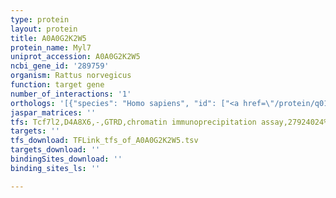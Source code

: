 ```yaml
---
type: protein
layout: protein
title: A0A0G2K2W5
protein_name: Myl7
uniprot_accession: A0A0G2K2W5
ncbi_gene_id: '289759'
organism: Rattus norvegicus
function: target gene
number_of_interactions: '1'
orthologs: '[{"species": "Homo sapiens", "id": ["<a href=\"/protein/q01449\">Q01449</a>"]}, {"species": "Danio rerio", "id": ["<a href=\"/protein/q801m3\">Q801M3</a>"]}, {"species": "Mus musculus", "id": ["<a href=\"/protein/q9qvp4\">Q9QVP4</a>"]}, {"species": "Drosophila melanogaster", "id": ["<a href=\"/protein/p18432\">P18432</a>"]}]'
jaspar_matrices: ''
tfs: Tcf7l2,D4A8X6,-,GTRD,chromatin immunoprecipitation assay,27924024%5Buid%5D,No
targets: ''
tfs_download: TFLink_tfs_of_A0A0G2K2W5.tsv
targets_download: ''
bindingSites_download: ''
binding_sites_ls: ''

---
```

